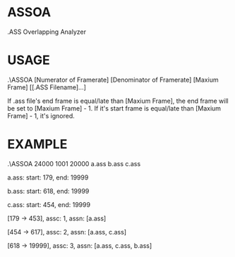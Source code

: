 # ASSOA
.ASS Overlapping Analyzer

# USAGE
.\ASSOA [Numerator of Framerate] [Denominator of Framerate] [Maxium Frame] [[.ASS Filename]...]

If .ass file's end frame is equal/late than [Maxium Frame], the end frame will be set to [Maxium Frame] - 1.
If it's start frame is equal/late than [Maxium Frame] - 1, it's ignored.

# EXAMPLE
.\ASSOA 24000 1001 20000 a.ass b.ass c.ass

a.ass: start: 179, end: 19999

b.ass: start: 618, end: 19999

c.ass: start: 454, end: 19999

[179 -> 453], assc: 1, assn: [a.ass]

[454 -> 617], assc: 2, assn: [a.ass, c.ass]

[618 -> 19999], assc: 3, assn: [a.ass, c.ass, b.ass]



